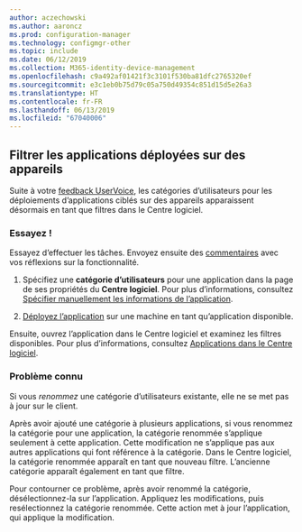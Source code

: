 ```yaml
---
author: aczechowski
ms.author: aaroncz
ms.prod: configuration-manager
ms.technology: configmgr-other
ms.topic: include
ms.date: 06/12/2019
ms.collection: M365-identity-device-management
ms.openlocfilehash: c9a492af01421f3c3101f530ba81dfc2765320ef
ms.sourcegitcommit: e3c1eb0b75d79c05a750d49354c851d15d5e26a3
ms.translationtype: HT
ms.contentlocale: fr-FR
ms.lasthandoff: 06/13/2019
ms.locfileid: "67040006"
---
```

## <a name="bkmk_appcategory"></a> Filtrer les applications déployées sur des appareils

<!--4451056-->

Suite à votre [feedback UserVoice](https://configurationmanager.uservoice.com/forums/300492-ideas/suggestions/13252563-software-center-add-categories-to-maching-targett), les catégories d’utilisateurs pour les déploiements d’applications ciblés sur des appareils apparaissent désormais en tant que filtres dans le Centre logiciel.

### <a name="try-it-out"></a>Essayez !

Essayez d’effectuer les tâches. Envoyez ensuite des [commentaires](/sccm/core/understand/find-help#product-feedback) avec vos réflexions sur la fonctionnalité.

1. Spécifiez une **catégorie d’utilisateurs** pour une application dans la page de ses propriétés du **Centre logiciel**. Pour plus d’informations, consultez [Spécifier manuellement les informations de l’application](/sccm/apps/deploy-use/create-applications#bkmk_manual-app).

1. [Déployez l’application](/sccm/apps/deploy-use/deploy-applications) sur une machine en tant qu’application disponible.

Ensuite, ouvrez l’application dans le Centre logiciel et examinez les filtres disponibles. Pour plus d’informations, consultez [Applications dans le Centre logiciel](/sccm/core/understand/software-center#applications).

### <a name="known-issue"></a>Problème connu

<!-- 4726793 -->

Si vous *renommez* une catégorie d’utilisateurs existante, elle ne se met pas à jour sur le client.

Après avoir ajouté une catégorie à plusieurs applications, si vous renommez la catégorie pour une application, la catégorie renommée s’applique seulement à cette application. Cette modification ne s’applique pas aux autres applications qui font référence à la catégorie. Dans le Centre logiciel, la catégorie renommée apparaît en tant que nouveau filtre. L’ancienne catégorie apparaît également en tant que filtre.

Pour contourner ce problème, après avoir renommé la catégorie, désélectionnez-la sur l’application. Appliquez les modifications, puis resélectionnez la catégorie renommée. Cette action met à jour l’application, qui applique la modification.
